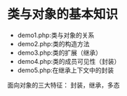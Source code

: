# 类与对象的基本知识

* demo1.php:类与对象的关系
* demo2.php:类的构造方法
* demo3.php:类的扩展（继承）
* demo4.php:类的成员可见性（封装）
* demo5.php:在继承上下文中的封装

面向对象的三大特征：  封装，继承，多态